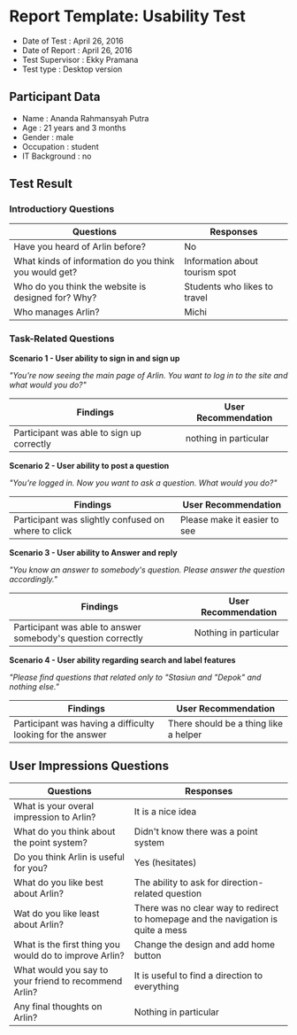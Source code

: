 Report Template: Usability Test
===============================

- Date of Test    :   April 26, 2016
- Date of Report  :   April 26, 2016
- Test Supervisor :   Ekky Pramana
- Test type : Desktop version

## Participant Data

- Name          : Ananda Rahmansyah Putra
- Age           : 21 years and 3 months
- Gender        : male
- Occupation    : student
- IT Background : no

## Test Result

### Introductiory Questions

|  Questions                                           | Responses                    |
|------------------------------------------------------|------------------------------|
|Have you heard of Arlin before?                       |No                            |
|What kinds of information do you think you would get? |Information about tourism spot|
|Who do you think the website is designed for? Why?    |Students who likes to travel  |
|Who manages Arlin?                                    |Michi                         |

### Task-Related Questions

**Scenario 1 - User ability to sign in and sign up**

*"You're now seeing the main page of Arlin. You want to log in to the site and what would you do?"*

|Findings|User Recommendation|
|--------|-------------------|
|Participant was able to sign up correctly        |  nothing in particular  |

**Scenario 2 - User ability to post a question**

*"You're logged in. Now you want to ask a question. What would you do?"*

|Findings|User Recommendation|
|--------|-------------------|
|Participant was slightly confused on where to click    |  Please make it easier to see |

**Scenario 3 - User ability to Answer and reply**

*"You know an answer to somebody's question. Please answer the question accordingly."*

|Findings|User Recommendation|
|--------|-------------------|
| Participant was able to answer somebody's question correctly       | Nothing in particular |

**Scenario 4 - User ability regarding search and label features**

*"Please find questions that related only to "Stasiun and "Depok" and nothing else."*

|Findings|User Recommendation|
|--------|-------------------|
|Participant was having a difficulty looking for the answer      |  There should be a thing like a helper |

## User Impressions Questions

|  Questions                                                | Responses |
|-----------------------------------------------------------|-----------|
|What is your overal impression to Arlin?                   | It is a nice idea                    |
|What do you think about the point system?                  | Didn't know there was a point system |
|Do you think Arlin is useful for you?                      | Yes (hesitates)                      |
|What do you like best about Arlin?                         | The ability to ask for direction-related question |
|Wat do you like least about Arlin?                         | There was no clear way to redirect to homepage and the navigation is quite a mess |
|What is the first thing you would do to improve Arlin?     | Change the design and add home button             |
|What would you say to your friend to recommend Arlin?      | It is useful to find a direction to everything    |
|Any final thoughts on Arlin?                               | Nothing in particular          |
